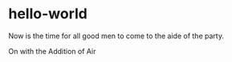# hello-world
Now is the time for all good men to come to the aide of the party.

On with the Addition of Air
